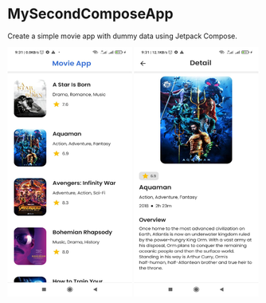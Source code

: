 # MySecondComposeApp
Create a simple movie app with dummy data using Jetpack Compose.
<p align="center">
<img src="https://github.com/rafflypohan/MySecondComposeApp/blob/master/assets/home.jpeg" width="250" height="500">
<img src="https://github.com/rafflypohan/MySecondComposeApp/blob/master/assets/detail.jpeg" width="250" height="500">
</p>
